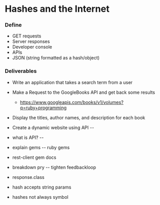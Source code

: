 # Hashes and the Internet

### Define

* GET requests
* Server responses
* Developer console
* APIs
* JSON (string formatted as a hash/object)

### Deliverables

* Write an application that takes a search term from a user
* Make a Request to the GoogleBooks API and get back some results
  * https://www.googleapis.com/books/v1/volumes?q=ruby+programming
* Display the titles, author names, and description for each book

* Create a dynamic website using API --
* what is API? --
* explain gems -- ruby gems
* rest-client gem docs
* breakdown pry -- tighten feedbackloop
* response.class
* hash accepts string params
* hashes not always symbol
